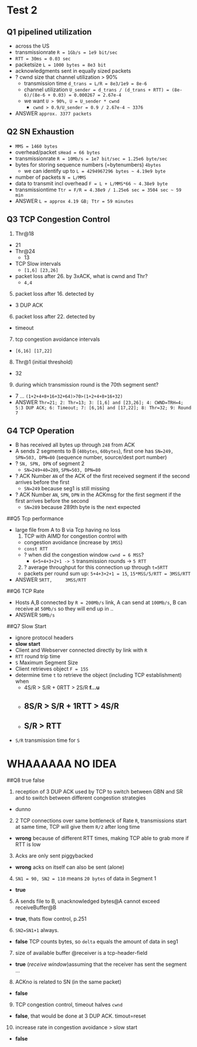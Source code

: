 # Test 2
## Q1 pipelined utilization
- across the US
- transmissionrate `R = 1Gb/s = 1e9 bit/sec`
- `RTT = 30ms = 0.03 sec`
- packetsize `L = 1000 bytes = 8e3 bit`
- acknowledgments sent in equally sized packets
- ? cwnd size that channel utilization > 90%
  - transmission time `d_trans = L/R = 8e3/1e9 = 8e-6`
  - channel utilization `U_sender = d_trans / (d_trans + RTT) = (8e-6)/(8e-6 + 0.03) = 0.000267 = 2.67e-4`
  - we want `U > 90%, U = U_sender * cwnd`
    - `cwnd > 0.9/U_sender = 0.9 / 2.67e-4 ~ 3376`
- ANSWER `approx. 3377 packets`
 
## Q2 SN Exhaustion
- `MMS = 1460 bytes`
- overhead/packet `sHead = 66 bytes`
- transmissionrate `R = 10Mb/s = 1e7 bit/sec = 1.25e6 byte/sec`
- bytes for storing sequence numbers (=bytenumbers) `4bytes`
  - we can identify up to `L = 4294967296 bytes ~ 4.19e9 byte`
- number of packets `N = L/MMS`
- data to transmit incl overhead `F = L + L/MMS*66 ~ 4.38e9 byte`
- transmissiontime `Ttr = F/R = 4.38e9 / 1.25e6 sec = 3504 sec ~ 59 min`
- ANSWER `L = approx 4.19 GB; Ttr = 59 minutes`

## Q3 TCP Congestion Control
1. Thr@18
  - 21
- Thr@24
  - 13
- TCP Slow intervals
  - `[1,6] [23,26]`
- packet loss after 26. by 3xACK, what is cwnd and Thr?
  - `4,4`
5. packet loss after 16. detected by 
  - 3 DUP ACK
6. packet loss after 22. detected by 
  - timeout
7. tcp congestion avoidance intervals
  - `[6,16] [17,22]`
8. Thr@1 (initial threshold)
  - 32
9. during which transmission round is the 70th segment sent?
  - 7 ... `(1+2+4+8+16+32+64)>70>(1+2+4+8+16+32)`
- ANSWER `Thr=21; 2: Thr=13; 3: [1,6] and [23,26]; 4: CWND=TRH=4; 5:3 DUP ACK; 6: Timeout; 7: [6,16] and [17,22]; 8: Thr=32; 9: Round 7` 

## G4 TCP Operation
- B has received all bytes up through `248` from ACK
- A sends 2 segments to B (`40bytes`, `60bytes`), first one has `SN=249, SPN=503, DPN=80` (sequence number, source/dest port number)
- ? `SN, SPN, DPN` of segment 2
  - `SN=249+40=289`, `SPN=503, DPN=80`
- ? ACK Number `AN` of the ACK of the first received segment if the second arrives before the first
  - `SN=249` because seg1 is still missing
- ? ACK Number `AN`, `SPN`, `DPN` in the ACKmsg for the first segment if the first arrives before the second
  - `SN=289` because 289th byte is the next expected

##Q5 Tcp performance
- large file from A to B via Tcp having no loss
  1. TCP with AIMD for congestion control with 
    - congestion avoidance (increase by `1MSS`)
    - `const RTT`
    - ? when did the congestion window `cwnd = 6 MSS`?
      - `6+5+4+3+2+1 -> 5` transmission rounds -> `5 RTT` 
  2. ? average throughput for this connection up through `t=5RTT`
    - packets per round sum up: `5+4+3+2+1 = 15`, `15*MSS/5/RTT = 3MSS/RTT`
- ANSWER `5RTT,     3MSS/RTT`

##Q6 TCP Rate
- Hosts A,B connected by `R = 200Mb/s` link, A can send at `100Mb/s`, B can receive at `50Mb/s` so they will end up in ..
- ANSWER `50Mb/s`

##Q7 Slow Start
- ignore protocol headers
- **slow start**
- Client and Webserver connected directly by link with `R`
- `RTT` round trip time 
- `S` Maximum Segment Size
- Client retrieves object `F = 15S`
- determine time `t` to retrieve the object (including TCP establishment) when
  - 4S/R > S/R + 0RTT > 2S/R **f...u**
  - 8S/R > S/R + 1RTT > 4S/R
    - 
  - S/R > RTT
    - 
- `S/R` transmission time for `S`
# WHAAAAAA NO IDEA

##Q8 true false
1. reception of 3 DUP ACK used by TCP to switch between GBN and SR and to switch between different congestion strategies
  - dunno 
2. 2 TCP connections over same bottleneck of Rate `R`, transmissions start at same time, TCP will give them `R/2` after long time
  - **wrong** because of different RTT times, making TCP able to grab more if RTT is low
3. Acks are only sent piggybacked
  - **wrong** acks on itself can also be sent (alone) 
4. `SN1 = 90, SN2 = 110` means `20 bytes` of data in Segment 1
  - **true**
5. A sends file to B, unacknowledged bytes@A cannot exceed receiveBuffer@B
  - **true**, thats flow control, p.251
6. `SN2=SN1+1` always. 
  - **false** TCP counts bytes, so `delta` equals the amount of data in seg1
7. size of available buffer @receiver is a tcp-header-field
  - **true** (*receive window*)assuming that the receiver has sent the segment ...
8. ACKno is related to SN (in the same packet)
  - **false**
9. TCP congestion control, timeout halves `cwnd`
  - **false**, that would be done at 3 DUP ACK. timout=reset
10. increase rate in congestion avoidance > slow start
  - **false**
